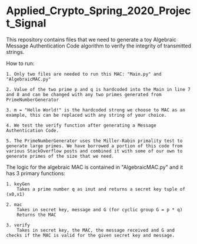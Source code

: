 # Applied_Crypto_Spring_2020_Project_Signal
This repository contains files that we need to generate a toy Algebraic Message Authentication Code algorithm to verify the integrity of transmitted strings. 

How to run: 

    1. Only two files are needed to run this MAC: "Main.py" and "AlgebraicMAC.py"

    2. Value of the two prime p and q is hardcoded into the Main in line 7 and 8 and can be changed with any two primes generated from PrimeNumberGenerator

    3. m = "Hello World!" is the hardcoded strong we choose to MAC as an example, this can be replaced with any string of your choice.

    4. We test the verify function after generating a Message Authentication Code.  

    5. The PrimeNumberGenerator uses the Miller-Rabin primality test to generate large primes. We have borrowed a portion of this code from various StackOverflow posts and combined it with some of our own to generate primes of the size that we need. 


The logic for the algebraic MAC is contained in "AlgebraicMAC.py" and it has 3 primary functions: 

    1. keyGen
        Takes a prime number q as inut and returns a secret key tuple of (x0,x1)

    2. mac
        Takes in secret key, message and G (for cyclic group G = p * q)
        Returns the MAC

    3. verify
        Takes in secret key, the MAC, the message received and G and checks if the MAC is valid for the given secret key and message. 